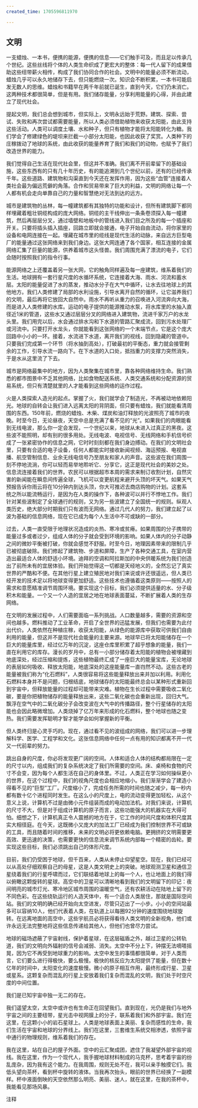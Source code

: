 ```yaml
---
created_time: 1705596811970

---
```

## 文明

一支蜡烛、一本书，便携的能源，便携的信息——它们触手可及，而且足以传承几个世纪。这些丝线将个体的人类生命织成了更宏大的整体：每一代人留下的成果借助这些纽带薪火相传，构成了我们协同合作的社会。文明中的能量必须不断流动，蜡烛几乎可以永久地储存下去，但只能燃烧一次。知识会不断积累，一本书可能启发无数人的思维。蜡烛和书籍早在两千年前就已诞生，直到今天，它们仍未消亡。这两种技术都很简单，但是有用。我们储存能量，分享利用能量的心得，并由此建立了现代社会。

提起文明，我们总会想到城市，但实际上，文明永远始于荒野。建筑、探索、尝试、失败和再次尝试都需要能量，所以人类必须借助植物来收获太阳能，由此支持这些活动。人类可以调度土壤、水和种子，但只有植物才能将太阳能转化为糖。我们学会了修建绿色的堤坝来拦截一小部分太阳能，也因此收获了奖赏。人类种下的庄稼拨动了地球的系统，由此收获的能量养育了我们和我们的动物，也赋予了我们改造世界的能力。

我们觉得自己生活在现代社会里，但这并不准确。我们离不开前辈留下的基础设施，这些东西有的只有几十年历史，有的能追溯到几个世纪以前，还有的已经传承千年。这些道路、建筑物和沟渠直到今天还在发挥作用，因为这些“血管”连接着人类社会最为偏远荒僻的角落。合作和贸易带来了巨大的利益，文明的网络让每一个人都有机会走向单靠自己的力量和智慧绝对无法到达的远方。

城市是建筑物的丛林，每一幢建筑都有其独特的功能和设计，但所有建筑脚下都同样埋藏着粗壮铜缆构成的庞大网络。铜缆的主干线伸出一条条卷须探入每一幢建筑，然后再层层分叉，通过墙壁和地板中的管线进入我们目之所及的每一个插座和开关。只要将插头插入插座，回路立即就会接通，电子开始自由流动，将你家里的设备和电网连接在一起。埋藏在城市里的缆线是现代生活的动脉，来自远方巨型电厂的能量通过这张网络来到我们身边。这张大网连通了各个国家，相互连接的金属网络汇集了巨量的能源，供养着城市这头怪兽。我们周围充满了漂流的电子，它们会随时按照我们的指令行事。

能源网络之上还覆盖着另一张大网，它的触角同样遍及每一座建筑，维系着我们的生活。地球拥有一套行星尺度的水循环系统，它连接着大海、雨水、河流和蓄水层。太阳的能量促进了水的蒸发，推动水分子在大气中循环，让水去往地球上的其他地方。我们人类修建了局部的水利设施，引导水离开自然的循环，让它滋养我们的文明，最后再将它放回大自然中。雨水不再听从重力的召唤进入河流奔向大海，而是进入人类修建的水库。运动的电子提供的能源推动水泵，将水库里的水抽入直径近1米的管道，这些水又通过层层分叉的网络进入建筑物，流进千家万户的水龙头里。我们用完以后，水会通过排水沟和下水道的管路汇聚成流，回到污水处理厂或河流中。只要打开水龙头，你就能看到这张网络的一个末端节点，它是这个庞大回路中小小的一环。接着，水流进下水道，离开我们的视线，回到隐藏的管道中。只要我们完成第一个环节（将水抽到高处），打破最初的平衡态，重力就会接管剩余的工作，引导水流一路向下。在下水道的入口处，抵挡重力的支撑力突然消失，于是水从这里流了下去。

城市是网络最集中的地方，因为人类聚集在城市里，靠各种网络维持生命。我们熟悉的都市图景中不乏其他网络，比如食物配送系统、人类交通系统和分配资源的贸易系统，但只有清楚就里的人才能看到这些网络的运作过程。

火是人类探索人造光的起点。掌握了火，我们就学会了制造光，不再被动地依赖阳光。地球的自转会让我们进入远离太阳的背阴面，但只要有蜡烛，我们就能看清周围的东西。150年前，燃烧的蜡烛、木柴、煤炭和油灯释放的光波照亮了城市的夜晚。时至今日，无论昼夜，天空中总是充满了看不见的“光”。如果我们的肉眼能看到无线电波，那么你一定会发现，一个世纪以来，地球从未进入过真正的黑夜。这些波不能照明，却有别的很多用处。无线电波、电视信号、无线网络和手机信号织成了一张紧密协作的信息之网，它时时刻刻都在我们身边搏动。在我们的文明社会里，只要有合适的电子设备，任何人都能实时接收新闻视频、海运预报、电视直播、航空管制信息、业余无线电信号乃至朋友和家人的声音。这些波在我们周围一刻不停地流淌，你可以轻而易举地聆听它、分享它，这正是现代社会的美妙之处。信息流连接着我们的世界。农民可以根据超市本周的需求来制订收割计划，自然灾害的新闻能在瞬息间传遍全球，飞机可以变更航程来避开头顶的坏天气。如果天气预报告诉你雨云将在10分钟内到达头顶，你大可推迟去商店购物的计划。这套系统之所以能流畅运行，是因为在人类的操作下，各种波可以并行不悖地工作。我们针对某些波制定了全球通行的规则，又为另一些波建立了全国统一的规则。纵观人类历史，绝大部分时期我们只有波而无网络。通过几代人的努力，我们建立起了以波为基础的信息网络，现在它已成为每个人生活中不可或缺的一部分。

过去，人类一直受限于地理状况造成的炎热、寒冷或贫瘠。如果周围的分子携带的能量过多或者过少，组成人体的分子就会受到环境的影响。如果人体内的分子动静之间的微妙平衡被打破，你就会感觉不舒服。时至今日，地理因素带来的限制几乎已被彻底破除。我们修起了建筑物、步道和屏障，生产了各种交通工具，在室内营造出最适合人体的舒适小环境。迪拜的空调和阿拉斯加的中央供暖系统为我们创造出了前所未有的宜居体验。我们开始觉得这一切都是天经地义的，全然忘记了真实世界的严酷和不便。在其他行星上建立殖民地对我们来说或许还很遥远，但人类已经开发的技术足以将地球变得更加舒适。这些技术也遵循着这类原则——按照人的需求和意愿精准调节周围环境。要实现这个目标，我们必须提供适量的水、分子级积木和能量。一个又一个人造的宜居之地在地球表面蔓延，不断扩展着人类的生存网络。

在文明的发展过程中，人们需要面临一系列挑战。人口数量越多，需要的资源和空间也越多。燃料推动了工业革命，开启了全世界的迅猛发展，但我们也需要为此付出代价。人类依然在种植庄稼，收获太阳能，从绿色的能源库中获取可供我们自由利用的能量，但这并不是现代社会能量的主要来源。地球早已将太阳能储存在一个巨大的能量库里，经过亿万年的沉淀，这座仓库里积累了超乎想象的能量，我们一直在利用它的库存。漫长的岁月中，总有一小部分储存着太阳能的植物会被埋藏到地底深处，经过压缩和提炼，这些植物最终汇成了一座巨大的能量宝库，无论地球的表层如何吸收、释放太阳能，地底深处的这座能量库一直岿然不动。这些古老的能量被我们称为“化石燃料”，人类很容易将这些能量释放出来并加以利用。利用化石燃料本身并不是问题，归根结底，地球储存的太阳能最终总会以某种形式重新回到宇宙中，但释放能量的过程却可能带来灾难。植物在生长过程中需要吸收二氧化碳，要是你把植物储存的能量释放出来，这些二氧化碳也会重新出现，回归大气。飘浮在空气中的二氧化碳分子会改变波在大气中的传播路径，整个行星储存的太阳能也会因此略微增加。人类烧掉了亿万年来形成的化石燃料，整个地球也随之变热。我们需要发挥聪明才智才能学会如何掌握新的平衡。

但人类终归是心灵手巧的。现在，通过看不见的波组成的网络，我们可以进一步理解科学、医学、工程学和文化。这张信息网络中任何一点有用的知识都离不开一代又一代前辈的努力。

跳出自身的尺度，你必将发现更广阔的空间。人体和适合人体的结构都局限在一定的尺寸以内，组成我们的复杂系统决定了我们所需要的空间。床、桌椅和食物的尺寸不会变，因为每个人都生活在自己的身体里。不过，人类正在学习如何操纵更小的世界，在这个过程中，我们的视角尺度也会相应地缩小。我们渐渐学会了建造小得看不见的“巨型”工厂。尺度缩小了，完成任务所需的时间也随之减少，每一秒内都有数十亿个进程同时发生。在这么小的尺度上，电的流动变得更加轻松，从这个意义上说，计算机不过是由微小元件组装而成的电动加法机。对我们来说，计算机的尺寸不大，但是对于组成计算机的原子而言，这些功能强大的机器实在大得可怕。细想之下，计算机真正令人震撼的地方在于，它工作的时间尺度和体积尺度其实大相径庭。在今天，这既微小又庞大的加法工厂已经成为我们控制世界不可或缺的工具，而且随着时间的推移，未来的文明必将更依赖电脑。更拥挤的文明需要更高效、更迅速的决策，也需要更快的信息流来调节系统内部每一个精密的齿轮。要实现这些目标，我们必须跳出自己的体形尺度。

目前，我们仍受困于地球，但千百来，人类从未停止仰望星空。现在，我们已经可以从高处仔细观察自己的母星，这是人类文明史上的突破。地球观测卫星和通信卫星绕着我们的行星呼啸而过，它们联结着地球上的每一个人，也让地面上的我们得以俯瞰这颗旋转的星球。高空中的卫星可以清晰地看到我们的文明留下的印记：夜间明亮的城市灯光、寒冷地区城市周围的温暖空气，还有农耕活动在陆地上留下的不同色彩。在这些绕轨运行的人造天体中，有一个适合人类居住，那就是国际空间站。我们的文明的确已经开始向太空进发，尽管只迈出了一小步。小小的空间站最多可以容纳10人，他们代表着人类，在轨道上以每圈92分钟的速度围绕地球旋转。在远离地面的高空中，这些宇航员必将获得看待人类文明的全新视角，他们或许永远无法完整地将这些信息传递给其他人，但他们也曾尽力尝试。

地球的磁场遮蔽了宇宙射线，保护着星球，在这层磁盾之外，越过卫星的公转轨道，我们的文明向外辐射的信号会减弱、消失。太空中不分上下，钟摆无法嘀嗒摇晃，因为它不再受到地球重力的影响。太空中发生的事情都很简单，对于人类而言，它们要么进行得极快，要么极慢。极快的核反应为太阳提供了能量，但在数十亿年的时间中，太阳变化的速度极慢。微小的原子相互作用，最终形成行星、卫星或星系。这颗复杂而混乱的行星上安放着我们复杂而混乱的文明，我们处于时空尺度的中间位置。

我们是已知宇宙中独一无二的存在。

我们遥望太空，太空中或许也有生命正在回望我们。直到现在，光仍是我们与地外宇宙之间的主要纽带，星光击中视网膜上的分子，联系着我们和外部宇宙。我们在这里，在这颗小小的岩石星球上。人类是地球表面上美丽、复杂而感性的生命，我们生活在宇宙和地球的分界线上。我们在这里，三套维生系统交相渗透，依照宇宙中通行的物理规则，维系着我们的存在。

我在这里，站在自己的屋子外面。空中的云汇聚成团，遮住了我凝望外部宇宙的视线。我在这里，作为一个现代人，我手握地球材料制成的马克杯，思考着宇宙的纷乱庞杂，因为我有这个能力。在我周围，规则无处不在，我可以亲手触摸它们。我低头望向茶杯，看到杯中旋转的液体。当我再次抬头，眼前的世界已经换了一副模样。杯中液面倒映的天空依然那么明亮、美丽、迷人，就在这里，在我的茶杯中，我能看见那场风暴。

注释

[^1]: 　不太冷也不太热，温度刚刚好的区域。